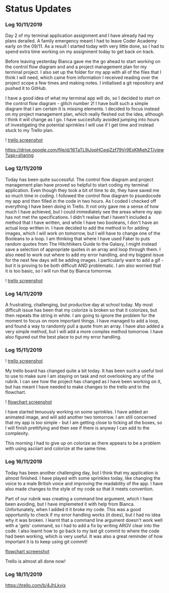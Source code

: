 # Status Updates

### **Log 10/11/2019**

Day 2 of my terminal application assignment and I have already had my plans derailed. A family emergency meant I had to leave Coder Academy early on the 09/11. As a result I started today with very little done, so I had to spend extra time working on my assignment today to get back on track.

Before leaving yesterday Bianca gave me the go ahead to start working on the control flow diagram and and a project management plan for my terminal project. I also set up the folder for my app with all of the files that I think I will need, which came from information I received reading over the project scope a few times and making notes. I initialised a git repository and pushed it to GitHub.

I have a good idea of what my terminal app will do, so I decided to start on the control flow diagram - glitch number 2! I have built such a simple diagram that I am certain it is missing elements. I decided to focus instead on my project management plan, which really fleshed out the idea, although I think it will change as I go. I have succesfully avoided jumping into hours of investigating the potential sprinkles I will use if I get time and instead stuck to my Trello plan. 

! [trello screenshot](media/screenshots/First_trello.png)

https://drive.google.com/file/d/16TaTL9iJopHCegiZzf79Vr9ExKMieh2T/view?usp=sharing


### **Log 12/11/2019**

Today has been quite successful. The control flow diagram and project management plan have proved so helpful to start coding my terminal application. Even though they took a bit of time to do, they have saved me so much time in coding. I followed the control flow diagram to psuedocode my app and then filled in the code in two hours. As I coded I checked off everything I have been doing in Trello. It not only gave me a sense of how much I have achieved, but I could immediately see the areas where my app has not met the specifications. I didn't realise that I haven't included a method that I have written, and while I have two booleans, I don't have an actual loop written in. I have decided to add the method in for adding images, which I will work on tomorrow, but I will have to change one of the Booleans to a loop. I am thinking that where I have used Faker to puts random quotes from The Hitchhikers Guide to the Galaxy, I might instead save a selection of appropriate quotes in an array and loop through them. I also need to work out where to add my error handling, and my biggest issue for the next few days will be adding images. I particularly want to add a gif - but it is proving to be both difficult AND problematic. I am also worried that it is too basic, so I will run that by Bianca tomorrow. 

! [trello screenshot](media/screenshots/trello2.png)

### **Log 14/11/2019**

A frustrating, challenging, but productive day at school today. My most difficult issue has been that my colorize is broken so that it colorizes, but then repeats the string in white. I am going to ignore the problem for the moment to focus on more important things. I have managed to add a loop, and found a way to randomly pull a quote from an array. I have also added a very simple method, but I will add a more complex method tomorrow. I have also figured out the best place to put my error handling.  

### **Log 15/11/2019**

! [trello screenshot](media/screenshots/trello_15_Nov.png)

My trello board has changed quite a bit today. It has been such a useful tool to use to make sure I am staying on task and not overlooking any of the rubrik. I can see how the project has changed as I have been working on it, but has meant I have needed to make changes to the trello and to the flowchart. 

! [flowchart screenshot](media/screenshots/flow_chart_15_Nov.png)

I have started tenuously working on some sprinkles. I have added an animated image, and will add another two tomorrow. I am still concerned that my app is too simple - but I am getting close to ticking all the boxes, so I will finish prettifying and then see if there is anyway I can add to the complexity. 

This morning I had to give up on colorize as there appears to be a problem with using asciiart and colorize at the same time. 

### **Log 16/11/2019**

Today has been another challenging day, but I think that my application is almost finished. I have played with some sprinkles today, like changing the voice to a male British voice and improving the readability of the app. I have also made changes to the style of my code so that it meets convention.

Part of our rubrik was creating a command line argument, which I have been avoiding, but I have implemeted it with help from Bianca. Unfortunately, when I added it it broke my code. This was a good opportunity to check if my error handling works (it does), but I had no idea why it was broken. I learnt that a command line argument doesn't work well with a 'gets' command, so I had to add a fix by writing ARGV clear into the code. I also learnt how to go back to my last git commit to where the code had been working, which is very useful. It was also a great reminder of how important it is to keep using git commit!

[flowchart screenshot](media/screenshots/flow_chart_15_Nov.png)

Trello is almost all done now!

### **Log 18/11/2019**

https://trello.com/b/4JhLkvjx


